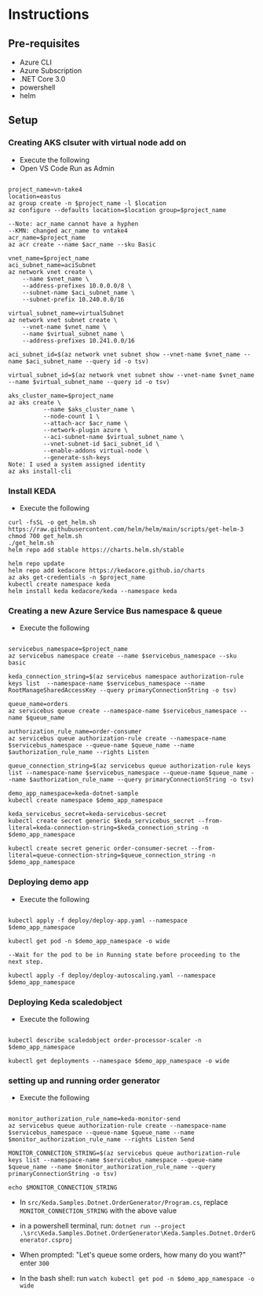 # Instructions

## Pre-requisites

- Azure CLI
- Azure Subscription
- .NET Core 3.0
- powershell
- helm

## Setup

### Creating AKS clsuter with virtual node add on

* Execute the following
* Open VS Code Run as Admin

```cli

project_name=vn-take4
location=eastus
az group create -n $project_name -l $location
az configure --defaults location=$location group=$project_name

--Note: acr_name cannot have a hyphen
--KMN: changed acr_name to vntake4
acr_name=$project_name
az acr create --name $acr_name --sku Basic

vnet_name=$project_name
aci_subnet_name=aciSubnet
az network vnet create \
    --name $vnet_name \
    --address-prefixes 10.0.0.0/8 \
    --subnet-name $aci_subnet_name \
    --subnet-prefix 10.240.0.0/16

virtual_subnet_name=virtualSubnet
az network vnet subnet create \
    --vnet-name $vnet_name \
    --name $virtual_subnet_name \
    --address-prefixes 10.241.0.0/16

aci_subnet_id=$(az network vnet subnet show --vnet-name $vnet_name --name $aci_subnet_name --query id -o tsv)

virtual_subnet_id=$(az network vnet subnet show --vnet-name $vnet_name --name $virtual_subnet_name --query id -o tsv)

aks_cluster_name=$project_name
az aks create \
          --name $aks_cluster_name \
          --node-count 1 \
          --attach-acr $acr_name \
          --network-plugin azure \
          --aci-subnet-name $virtual_subnet_name \
          --vnet-subnet-id $aci_subnet_id \
          --enable-addons virtual-node \
          --generate-ssh-keys
Note: I used a system assigned identity
az aks install-cli

```

### Install KEDA

* Execute the following

```cli
curl -fsSL -o get_helm.sh https://raw.githubusercontent.com/helm/helm/main/scripts/get-helm-3
chmod 700 get_helm.sh
./get_helm.sh
helm repo add stable https://charts.helm.sh/stable

helm repo update
helm repo add kedacore https://kedacore.github.io/charts
az aks get-credentials -n $project_name
kubectl create namespace keda
helm install keda kedacore/keda --namespace keda

```

### Creating a new Azure Service Bus namespace & queue

* Execute the following

```cli

servicebus_namespace=$project_name
az servicebus namespace create --name $servicebus_namespace --sku basic

keda_connection_string=$(az servicebus namespace authorization-rule keys list  --namespace-name $servicebus_namespace --name RootManageSharedAccessKey --query primaryConnectionString -o tsv)

queue_name=orders
az servicebus queue create --namespace-name $servicebus_namespace --name $queue_name

authorization_rule_name=order-consumer
az servicebus queue authorization-rule create --namespace-name $servicebus_namespace --queue-name $queue_name --name $authorization_rule_name --rights Listen

queue_connection_string=$(az servicebus queue authorization-rule keys list --namespace-name $servicebus_namespace --queue-name $queue_name --name $authorization_rule_name --query primaryConnectionString -o tsv)

demo_app_namespace=keda-dotnet-sample
kubectl create namespace $demo_app_namespace

keda_servicebus_secret=keda-servicebus-secret
kubectl create secret generic $keda_servicebus_secret --from-literal=keda-connection-string=$keda_connection_string -n $demo_app_namespace

kubectl create secret generic order-consumer-secret --from-literal=queue-connection-string=$queue_connection_string -n $demo_app_namespace

```

### Deploying demo app

* Execute the following

```cli

kubectl apply -f deploy/deploy-app.yaml --namespace $demo_app_namespace

kubectl get pod -n $demo_app_namespace -o wide

--Wait for the pod to be in Running state before proceeding to the next step.

kubectl apply -f deploy/deploy-autoscaling.yaml --namespace $demo_app_namespace

```

### Deploying Keda scaledobject

* Execute the following

```cli

kubectl describe scaledobject order-processor-scaler -n $demo_app_namespace

kubectl get deployments --namespace $demo_app_namespace -o wide

```

### setting up and running order generator

* Execute the following

```cli

monitor_authorization_rule_name=keda-monitor-send
az servicebus queue authorization-rule create --namespace-name $servicebus_namespace --queue-name $queue_name --name $monitor_authorization_rule_name --rights Listen Send

MONITOR_CONNECTION_STRING=$(az servicebus queue authorization-rule keys list --namespace-name $servicebus_namespace --queue-name $queue_name --name $monitor_authorization_rule_name --query primaryConnectionString -o tsv)

echo $MONITOR_CONNECTION_STRING

```

* In `src/Keda.Samples.Dotnet.OrderGenerator/Program.cs`, replace  `MONITOR_CONNECTION_STRING` with the above value

* in a powershell terminal, run: `dotnet run --project .\src\Keda.Samples.Dotnet.OrderGenerator\Keda.Samples.Dotnet.OrderGenerator.csproj`

* When prompted: "Let's queue some orders, how many do you want?" enter `300` 

* In the bash shell: run `watch kubectl get pod -n $demo_app_namespace -o wide`

